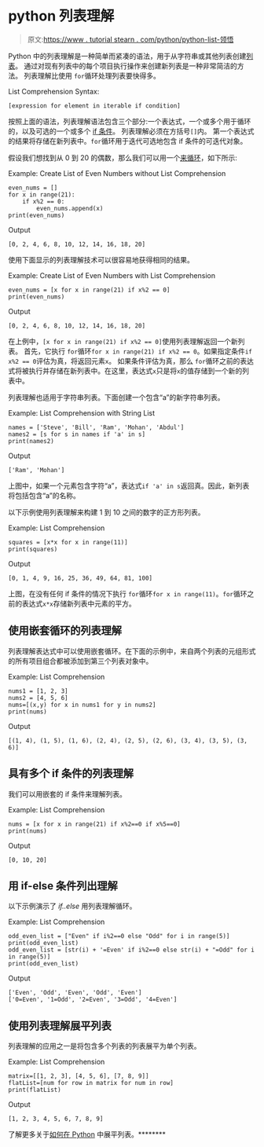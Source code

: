 # python 列表理解

> 原文:[https://www . tutorial stearn . com/python/python-list-领悟](https://www.tutorialsteacher.com/python/python-list-comprehension)

Python 中的列表理解是一种简单而紧凑的语法，用于从字符串或其他列表创建[列表](/python/python-list)。 通过对现有列表中的每个项目执行操作来创建新列表是一种非常简洁的方法。 列表理解比使用 `for`循环处理列表要快得多。

List Comprehension Syntax:

```
[expression for element in iterable if condition]

```

按照上面的语法，列表理解语法包含三个部分:一个表达式，一个或多个用于循环的，以及可选的一个或多个 [if 条件](/python/python-if-elif)。 列表理解必须在方括号`[]`内。 第一个表达式的结果将存储在新列表中。`for`循环用于迭代可选地包含 if 条件的可迭代对象。

假设我们想找到从 0 到 20 的偶数，那么我们可以用一个[来循环](/python/python-for-loop)，如下所示:

Example: Create List of Even Numbers without List Comprehension 

```
even_nums = []
for x in range(21):
    if x%2 == 0:
        even_nums.append(x)
print(even_nums) 
```

Output

```
[0, 2, 4, 6, 8, 10, 12, 14, 16, 18, 20] 
```

使用下面显示的列表理解技术可以很容易地获得相同的结果。

Example: Create List of Even Numbers with List Comprehension 

```
even_nums = [x for x in range(21) if x%2 == 0]
print(even_nums) 
```

Output

```
[0, 2, 4, 6, 8, 10, 12, 14, 16, 18, 20] 
```

在上例中，`[x for x in range(21) if x%2 == 0]`使用列表理解返回一个新列表。 首先，它执行 `for`循环`for x in range(21) if x%2 == 0`。如果指定条件`if x%2 == 0`评估为真，将返回元素`x`。 如果条件评估为真，那么 `for`循环之前的表达式将被执行并存储在新列表中。在这里，表达式`x`只是将`x`的值存储到一个新的列表中。

列表理解也适用于字符串列表。下面创建一个包含“a”的新字符串列表。

Example: List Comprehension with String List 

```
names = ['Steve', 'Bill', 'Ram', 'Mohan', 'Abdul']
names2 = [s for s in names if 'a' in s]
print(names2) 
```

Output

```
['Ram', 'Mohan'] 
```

上图中，如果一个元素包含字符“a”，表达式`if 'a' in s`返回真。因此，新列表将包括包含“a”的名称。

以下示例使用列表理解来构建 1 到 10 之间的数字的正方形列表。

Example: List Comprehension 

```
squares = [x*x for x in range(11)] 
print(squares) 
```

Output

```
[0, 1, 4, 9, 16, 25, 36, 49, 64, 81, 100] 
```

上图，在没有任何 if 条件的情况下执行 `for`循环`for x in range(11)`。`for`循环之前的表达式`x*x`存储新列表中元素的平方。

## 使用嵌套循环的列表理解

列表理解表达式中可以使用嵌套循环。在下面的示例中，来自两个列表的元组形式的所有项目组合都被添加到第三个列表对象中。

Example: List Comprehension 

```
nums1 = [1, 2, 3]
nums2 = [4, 5, 6]
nums=[(x,y) for x in nums1 for y in nums2]
print(nums) 
```

Output

```
[(1, 4), (1, 5), (1, 6), (2, 4), (2, 5), (2, 6), (3, 4), (3, 5), (3, 6)] 
```

## 具有多个 if 条件的列表理解

我们可以用嵌套的 if 条件来理解列表。

Example: List Comprehension 

```
nums = [x for x in range(21) if x%2==0 if x%5==0] 
print(nums) 
```

Output

```
[0, 10, 20] 
```

## 用 if-else 条件列出理解

以下示例演示了 *if..else* 用列表理解循环。

Example: List Comprehension 

```
odd_even_list = ["Even" if i%2==0 else "Odd" for i in range(5)]
print(odd_even_list)
odd_even_list = [str(i) + '=Even' if i%2==0 else str(i) + "=Odd" for i in range(5)]
print(odd_even_list) 
```

Output

```
['Even', 'Odd', 'Even', 'Odd', 'Even']
['0=Even', '1=Odd', '2=Even', '3=Odd', '4=Even'] 
```

## 使用列表理解展平列表

列表理解的应用之一是将包含多个列表的列表展平为单个列表。

Example: List Comprehension 

```
matrix=[[1, 2, 3], [4, 5, 6], [7, 8, 9]]
flatList=[num for row in matrix for num in row]
print(flatList) 
```

Output

```
[1, 2, 3, 4, 5, 6, 7, 8, 9] 
```

了解更多关于[如何在 Python](/articles/how-to-flatten-list-in-python) 中展平列表。********
